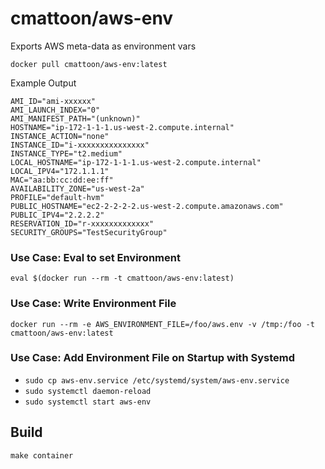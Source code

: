 cmattoon/aws-env
================

Exports AWS meta-data as environment vars

    docker pull cmattoon/aws-env:latest


Example Output
```
AMI_ID="ami-xxxxxx"
AMI_LAUNCH_INDEX="0"
AMI_MANIFEST_PATH="(unknown)"
HOSTNAME="ip-172-1-1-1.us-west-2.compute.internal"
INSTANCE_ACTION="none"
INSTANCE_ID="i-xxxxxxxxxxxxxxx"
INSTANCE_TYPE="t2.medium"
LOCAL_HOSTNAME="ip-172-1-1-1.us-west-2.compute.internal"
LOCAL_IPV4="172.1.1.1"
MAC="aa:bb:cc:dd:ee:ff"
AVAILABILITY_ZONE="us-west-2a"
PROFILE="default-hvm"
PUBLIC_HOSTNAME="ec2-2-2-2-2.us-west-2.compute.amazonaws.com"
PUBLIC_IPV4="2.2.2.2"
RESERVATION_ID="r-xxxxxxxxxxxxx"
SECURITY_GROUPS="TestSecurityGroup"
```


### Use Case: Eval to set Environment

    eval $(docker run --rm -t cmattoon/aws-env:latest)


### Use Case: Write Environment File

    docker run --rm -e AWS_ENVIRONMENT_FILE=/foo/aws.env -v /tmp:/foo -t cmattoon/aws-env:latest


### Use Case: Add Environment File on Startup with Systemd

  * `sudo cp aws-env.service /etc/systemd/system/aws-env.service`
  * `sudo systemctl daemon-reload`
  * `sudo systemctl start aws-env`


## Build

    make container

